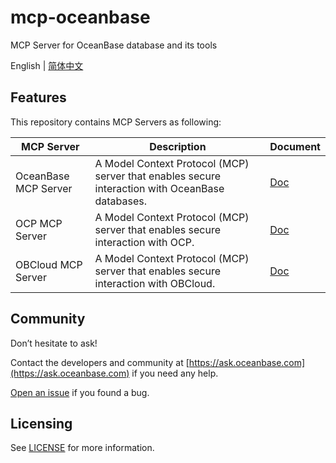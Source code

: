 # mcp-oceanbase

MCP Server for OceanBase database and its tools

English | [简体中文](README_CN.md)

## Features

This repository contains MCP Servers as following:

| MCP Server           | Description                                                                                     | Document                           |
|----------------------|-------------------------------------------------------------------------------------------------|------------------------------------|
| OceanBase MCP Server | A Model Context Protocol (MCP) server that enables secure interaction with OceanBase databases. | [Doc](doc/oceanbase_mcp_server.md) |
| OCP MCP Server       | A Model Context Protocol (MCP) server that enables secure interaction with OCP.                 | [Doc](doc/ocp_mcp_server.md)       |
| OBCloud MCP Server       | A Model Context Protocol (MCP) server that enables secure interaction with OBCloud.                 | [Doc](src/obcloud_mcp_server/README.md)       |
## Community

Don’t hesitate to ask!

Contact the developers and community at [https://ask.oceanbase.com](https://ask.oceanbase.com) if you need any help.

[Open an issue](https://github.com/oceanbase/mcp-oceanbase/issues) if you found a bug.

## Licensing

See [LICENSE](LICENSE) for more information.